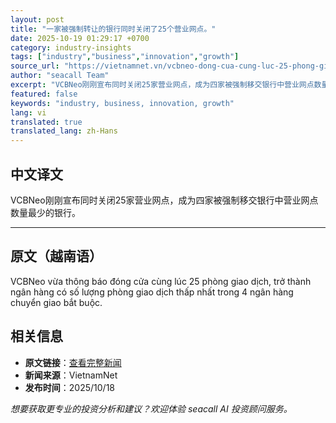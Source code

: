 ```yaml
---
layout: post
title: "一家被强制转让的银行同时关闭了25个营业网点。"
date: 2025-10-19 01:29:17 +0700
category: industry-insights
tags: ["industry","business","innovation","growth"]
source_url: "https://vietnamnet.vn/vcbneo-dong-cua-cung-luc-25-phong-giao-dich-2453794.html"
author: "seacall Team"
excerpt: "VCBNeo刚刚宣布同时关闭25家营业网点，成为四家被强制移交银行中营业网点数量最少的银行。..."
featured: false
keywords: "industry, business, innovation, growth"
lang: vi
translated: true
translated_lang: zh-Hans
---
```


## 中文译文

VCBNeo刚刚宣布同时关闭25家营业网点，成为四家被强制移交银行中营业网点数量最少的银行。

---

## 原文（越南语）

VCBNeo vừa thông báo đóng cửa cùng lúc 25 phòng giao dịch, trở thành ngân hàng có số lượng phòng giao dịch thấp nhất trong 4 ngân hàng chuyển giao bắt buộc.

## 相关信息

- **原文链接**：[查看完整新闻](https://vietnamnet.vn/vcbneo-dong-cua-cung-luc-25-phong-giao-dich-2453794.html)
- **新闻来源**：VietnamNet
- **发布时间**：2025/10/18

*想要获取更专业的投资分析和建议？欢迎体验 seacall AI 投资顾问服务。*
